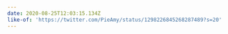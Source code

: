 ```yaml
---
date: 2020-08-25T12:03:15.134Z
like-of: 'https://twitter.com/PieAmy/status/1298226845268287489?s=20'
---
```


